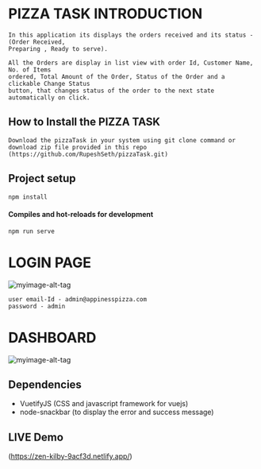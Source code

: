 # PIZZA TASK INTRODUCTION

```
In this application its displays the orders received and its status - (Order Received,
Preparing , Ready to serve).

All the Orders are display in list view with order Id, Customer Name, No. of Items
ordered, Total Amount of the Order, Status of the Order and a clickable Change Status
button, that changes status of the order to the next state automatically on click.

```
## How to Install the PIZZA TASK
```
Download the pizzaTask in your system using git clone command or download zip file provided in this repo 
(https://github.com/RupeshSeth/pizzaTask.git)
```
## Project setup
```
npm install
```
#### Compiles and hot-reloads for development
```
npm run serve
```

# LOGIN PAGE
![myimage-alt-tag](https://drive.google.com/thumbnail?id=1VkXzozrUFPJ93TFb8MOLMXD4tujUdiBO)

```
user email-Id - admin@appinesspizza.com
password - admin

```

# DASHBOARD
![myimage-alt-tag](https://drive.google.com/thumbnail?id=16zMOfCY8dqm3xr3OEI5rnnfxd3yAGmEq)

## Dependencies
- VuetifyJS (CSS and javascript framework for vuejs)
- node-snackbar (to display the error and success message)

## LIVE Demo 
(https://zen-kilby-9acf3d.netlify.app/) 
